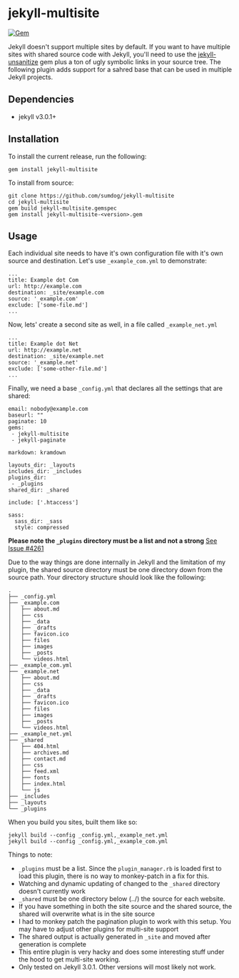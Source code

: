 jekyll-multisite
=================

[![Gem](https://img.shields.io/gem/v/jekyll-multisite.svg?style=plastic)]()

Jekyll doesn't support multiple sites by default. If you want to have multiple sites with shared source code with Jekyll, you'll need to use the [jekyll-unsanitize](https://github.com/sumdog/jekyll-unsanitize) gem plus a ton of ugly symbolic links in your source tree. The following plugin adds support for a sahred base that can be used in multiple Jekyll projects.  

Dependencies
--------

* jekyll v3.0.1+

Installation
------------

To install the current release, run the following:

    gem install jekyll-multisite

To install from source:

    git clone https://github.com/sumdog/jekyll-multisite
    cd jekyll-multisite
    gem build jekyll-multisite.gemspec
    gem install jekyll-multisite-<version>.gem

Usage
-----

Each individual site needs to have it's own configuration file with it's own source and destination. Let's use `_example_com.yml` to demonstrate:

```
...
title: Example dot Com
url: http://example.com
destination: _site/example.com
source: '_example.com'
exclude: ['some-file.md']
...
```

Now, lets' create a second site as well, in a file called `_example_net.yml`

```
...
title: Example dot Net
url: http://example.net
destination: _site/example.net
source: '_example.net'
exclude: ['some-other-file.md']
...
```

Finally, we need a base `_config.yml` that declares all the settings that are shared:

```
email: nobody@example.com
baseurl: ""
paginate: 10
gems:
 - jekyll-multisite
 - jekyll-paginate

markdown: kramdown

layouts_dir: _layouts
includes_dir: _includes
plugins_dir:
 - _plugins
shared_dir: _shared

include: ['.htaccess']

sass:
  sass_dir: _sass
  style: compressed
```

**Please note the `_plugins` directory must be a list and not a strong** [See Issue #4261](https://github.com/jekyll/jekyll/issues/4261)

Due to the way things are done internally in Jekyll and the limitation of my plugin, the shared source directory must be one directory down from the source path. Your directory structure should look like the following:

```
.
├── _config.yml
├── _example.com
│   ├── about.md
│   ├── css
│   ├── _data
│   ├── _drafts
│   ├── favicon.ico
│   ├── files
│   ├── images
│   ├── _posts
│   └── videos.html
├── _example_com.yml
├── _example.net
│   ├── about.md
│   ├── css
│   ├── _data
│   ├── _drafts
│   ├── favicon.ico
│   ├── files
│   ├── images
│   ├── _posts
│   └── videos.html
├── _example_net.yml
├── _shared
│   ├── 404.html
│   ├── archives.md
│   ├── contact.md
│   ├── css
│   ├── feed.xml
│   ├── fonts
│   ├── index.html
│   └── js
├── _includes
├── _layouts
└── _plugins
```

When you build you sites, built them like so:

    jekyll build --config _config.yml,_example_net.yml
    jekyll build --config _config.yml,_example_com.yml

Things to note:

* `_plugins` must be a list. Since the `plugin_manager.rb` is loaded first to load this plugin, there is no way to monkey-patch in a fix for this.
* Watching and dynamic updating of changed to the `_shared` directory doesn't currently work
* `_shared` must be one directory below (../) the source for each website.
* If you have something in both the site source and the shared source, the shared will overwrite what is in the site source
* I had to monkey patch the pagination plugin to work with this setup. You may have to adjust other plugins for multi-site support
* The shared output is actually generated in `_site` and moved after generation is complete
* This entire plugin is very hacky and does some interesting stuff under the hood to get multi-site working. 
* Only tested on Jekyll 3.0.1. Other versions will most likely not work.
